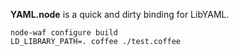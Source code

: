 **YAML.node** is a quick and dirty binding for LibYAML.

    node-waf configure build
    LD_LIBRARY_PATH=. coffee ./test.coffee
